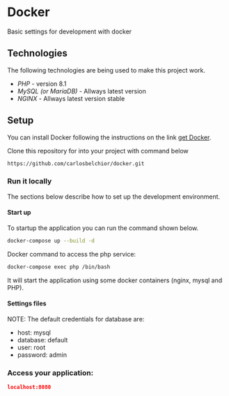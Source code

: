 # Docker
Basic settings for development with docker

## Technologies
The following technologies are being used to make this project work.

- *PHP* - version 8.1
- *MySQL (or MariaDB)* - Allways latest version
- *NGINX* - Allways latest version stable

## Setup

You can install Docker following the instructions on the link [get Docker](https://docs.docker.com/engine/install/).

Clone this repository for into your project with command below

```bash
https://github.com/carlosbelchior/docker.git
```

### Run it locally
The sections below describe how to set up the development environment.

#### Start up
To startup the application you can run the command shown below.

```bash
docker-compose up --build -d
```

Docker command to access the php service:

```bash
docker-compose exec php /bin/bash
```

It will start the application using some docker containers (nginx, mysql and PHP).

#### Settings files

NOTE: The default credentials for database are:
- host: mysql
- database: default
- user: root
- password: admin

### Access your application:

```json
localhost:8080
```